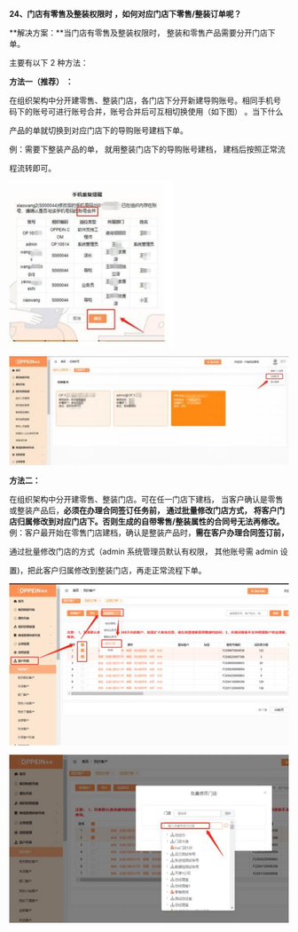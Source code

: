 **24、门店有零售及整装权限时 ，如何对应门店下零售/整装订单呢？**

**解决方案：**当门店有零售及整装权限时， 整装和零售产品需要分开门店下单。

主要有以下 2 种方法：

**方法一（推荐） ：**

在组织架构中分开建零售、整装门店，各门店下分开新建导购账号。相同手机号 码下的账号可进行账号合并，账号合并后可互相切换使用（如下图） 。当下什么

产品的单就切换到对应门店下的导购账号建档下单。


例：需要下整装产品的单，  就用整装门店下的导购账号建档，  建档后按照正常流

程流转即可。

![](Aspose.Words.743ec09f-69f1-423f-8ce4-456105bed2a1.043.jpeg)

![](Aspose.Words.743ec09f-69f1-423f-8ce4-456105bed2a1.044.jpeg)



**方法二：**

在组织架构中分开建零售、整装门店。可在任一门店下建档， 当客户确认是零售  或整装产品后，**必须在办理合同签订任务前， 通过批量修改门店方式， 将客户门  店归属修改到对应门店下。否则生成的自带零售/整装属性的合同号无法再修改。** 例：客户最开始在零售门店建档，确认是整装产品时，**需在客户办理合同签订前，**

通过批量修改门店的方式（admin 系统管理员默认有权限， 其他账号需 admin 设


置)，把此客户归属修改到整装门店，再走正常流程下单。

![](Aspose.Words.743ec09f-69f1-423f-8ce4-456105bed2a1.045.jpeg)

![](Aspose.Words.743ec09f-69f1-423f-8ce4-456105bed2a1.046.jpeg)


